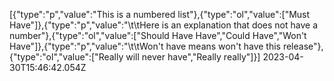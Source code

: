 [{"type":"p","value":"This is a numbered list"},{"type":"ol","value":["Must Have"]},{"type":"p","value":"\t\tHere is an explanation that does not have a number"},{"type":"ol","value":["Should Have Have","Could Have","Won't Have"]},{"type":"p","value":"\t\tWon't have means won't have this release"},{"type":"ol","value":["Really will never have","Really really"]}] 2023-04-30T15:46:42.054Z